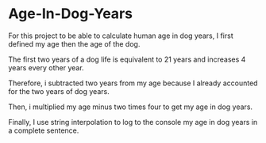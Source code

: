 # Age-In-Dog-Years

For this project to be able to calculate human age in dog years, I first defined my age then the age of the dog.

The first two years of a dog life is equivalent to 21 years and increases 4 years every other year.

Therefore, i subtracted two years from my age because I already accounted for the two years of dog years.

Then, i multiplied my age minus two times four to get my age in dog years.

Finally, I use string interpolation to log to the console my age in dog years in a complete sentence. 
